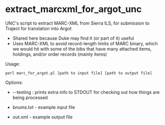# extract_marcxml_for_argot_unc
UNC's script to extract MARC-XML from Sierra ILS, for submission to Traject for translation into Argot

- Shared here because Duke may find it (or part of it) useful
- Uses MARC-XML to avoid record-length limits of MARC binary, which we would hit with some of the bibs that have many attached items, holdings, and/or order records (mainly items)

Usage: 
```
perl marc_for_argot.pl [path to input file] [path to output file]
```

Options: 
- --testing : prints extra info to STDOUT for checking out how things are being processed

- bnums.txt - example input file
- out.xml - example output file
